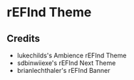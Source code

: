 # rEFInd Theme

## Credits
- lukechilds's Ambience rEFInd Theme
- sdbinwiiexe's rEFInd Next Theme
- brianlechthaler's rEFInd Banner
